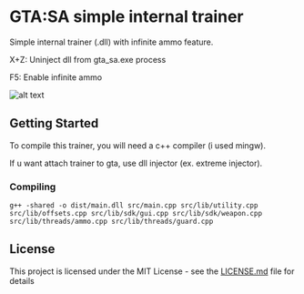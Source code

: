 # GTA:SA simple internal trainer

Simple internal trainer (.dll) with infinite ammo feature.

X+Z: Uninject dll from gta_sa.exe process

F5: Enable infinite ammo

![alt text](http://apgcglz.cluster028.hosting.ovh.net/gta_sa_trainer2.png)

## Getting Started

To compile this trainer, you will need a c++ compiler (i used mingw).

If u want attach trainer to gta, use dll injector (ex. extreme injector). 

### Compiling

```
g++ -shared -o dist/main.dll src/main.cpp src/lib/utility.cpp src/lib/offsets.cpp src/lib/sdk/gui.cpp src/lib/sdk/weapon.cpp src/lib/threads/ammo.cpp src/lib/threads/guard.cpp
```

## License

This project is licensed under the MIT License - see the [LICENSE.md](LICENSE.md) file for details
